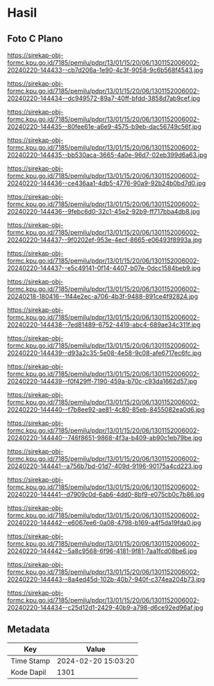 # Hasil

## Foto C Plano

https://sirekap-obj-formc.kpu.go.id/7185/pemilu/pdpr/13/01/15/20/06/1301152006002-20240220-144433--cb7d206a-1e90-4c3f-9058-9c6b568f4543.jpg

https://sirekap-obj-formc.kpu.go.id/7185/pemilu/pdpr/13/01/15/20/06/1301152006002-20240220-144434--dc949572-89a7-40ff-bfdd-3858d7ab9cef.jpg

https://sirekap-obj-formc.kpu.go.id/7185/pemilu/pdpr/13/01/15/20/06/1301152006002-20240220-144435--80fee61e-a6e9-4575-b9eb-dac56749c56f.jpg

https://sirekap-obj-formc.kpu.go.id/7185/pemilu/pdpr/13/01/15/20/06/1301152006002-20240220-144435--bb530aca-3665-4a0e-96d7-02eb399d6a63.jpg

https://sirekap-obj-formc.kpu.go.id/7185/pemilu/pdpr/13/01/15/20/06/1301152006002-20240220-144436--ce436aa1-4db5-4776-90a9-92b24b0bd7d0.jpg

https://sirekap-obj-formc.kpu.go.id/7185/pemilu/pdpr/13/01/15/20/06/1301152006002-20240220-144436--9febc6d0-32c1-45e2-92b9-ff717bba4db8.jpg

https://sirekap-obj-formc.kpu.go.id/7185/pemilu/pdpr/13/01/15/20/06/1301152006002-20240220-144437--9f0202ef-953e-4ecf-8665-e06493f8993a.jpg

https://sirekap-obj-formc.kpu.go.id/7185/pemilu/pdpr/13/01/15/20/06/1301152006002-20240220-144437--e5c49141-0f14-4407-b07e-0dcc1584beb9.jpg

https://sirekap-obj-formc.kpu.go.id/7185/pemilu/pdpr/13/01/15/20/06/1301152006002-20240218-180416--1f44e2ec-a706-4b3f-9488-891ce4f92824.jpg

https://sirekap-obj-formc.kpu.go.id/7185/pemilu/pdpr/13/01/15/20/06/1301152006002-20240220-144438--7ed81489-6752-4419-abc4-689ae34c311f.jpg

https://sirekap-obj-formc.kpu.go.id/7185/pemilu/pdpr/13/01/15/20/06/1301152006002-20240220-144439--d93a2c35-5e08-4e58-9c08-afe6717ec6fc.jpg

https://sirekap-obj-formc.kpu.go.id/7185/pemilu/pdpr/13/01/15/20/06/1301152006002-20240220-144439--f0f429ff-7190-459a-b70c-c93da1662d57.jpg

https://sirekap-obj-formc.kpu.go.id/7185/pemilu/pdpr/13/01/15/20/06/1301152006002-20240220-144440--f7b8ee92-ae81-4c80-85eb-8455082ea0d6.jpg

https://sirekap-obj-formc.kpu.go.id/7185/pemilu/pdpr/13/01/15/20/06/1301152006002-20240220-144440--746f8651-9868-4f3a-b409-ab90c1eb79be.jpg

https://sirekap-obj-formc.kpu.go.id/7185/pemilu/pdpr/13/01/15/20/06/1301152006002-20240220-144441--a756b7bd-01d7-409d-9196-90175a4cd223.jpg

https://sirekap-obj-formc.kpu.go.id/7185/pemilu/pdpr/13/01/15/20/06/1301152006002-20240220-144441--d7909c0d-6ab6-4dd0-8bf9-e075cb0c7b86.jpg

https://sirekap-obj-formc.kpu.go.id/7185/pemilu/pdpr/13/01/15/20/06/1301152006002-20240220-144442--e6067ee6-0a08-4798-b169-a4f5da19fda0.jpg

https://sirekap-obj-formc.kpu.go.id/7185/pemilu/pdpr/13/01/15/20/06/1301152006002-20240220-144442--5a8c9568-6f96-4181-9f81-7aa1fcd08be6.jpg

https://sirekap-obj-formc.kpu.go.id/7185/pemilu/pdpr/13/01/15/20/06/1301152006002-20240220-144443--8a4ed45d-102b-40b7-940f-c374ea204b73.jpg

https://sirekap-obj-formc.kpu.go.id/7185/pemilu/pdpr/13/01/15/20/06/1301152006002-20240220-144434--c25d12d1-2429-40b9-a798-d6ce92ed96af.jpg


## Metadata

| Key        | Value               |
| ---------- | ------------------- |
| Time Stamp | 2024-02-20 15:03:20 |
| Kode Dapil | 1301                |



